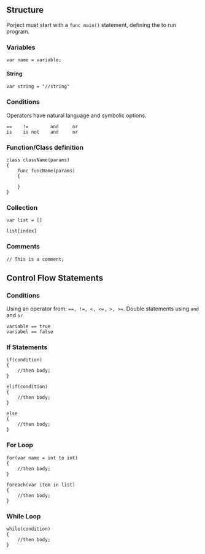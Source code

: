 ## Structure
Porject must start with a `func main()` statement, defining the to run program.

### Variables
```
var name = variable;
```
#### String
```
var string = "//string"
```

### Conditions
Operators have natural language and symbolic options.
```
==    !=        and     or
is    is not    and     or
```

### Function/Class definition
```
class className(params)
{
    func funcName(params)
    {

    }
}
```

### Collection
```
var list = []
```

```
list[index]
```

### Comments
```
// This is a comment;
```

## Control Flow Statements
### Conditions
Using an operator from: `==, !=, <, <=, >, >=`. Double statements using `and` and `or`
```
variable == true
variabel == false
```
### If Statements

```
if(condition)
{
    //then body;
}
```

```
elif(condition)
{
    //then body;
}
```

```
else
{
    //then body;
}
```

### For Loop

```
for(var name = int to int)
{
    //then body;
}
```

```
foreach(var item in list)
{
    //then body;
}
```

### While Loop

```
while(condition)
{
    //then body;
}
```